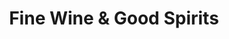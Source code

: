 ---
title: "Fine Wine & Good Spirits"
url: /pittsburgh/fine-wine-and-good-spirits-smallman-street/
shop: alcohol
---